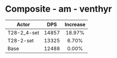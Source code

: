# Composite - am - venthyr
| Actor | DPS | Increase |
|---|:---:|:---:|
|T28-2_4-set|14857|18.97%|
|T28-2-set|13325|6.70%|
|Base|12488|0.00%|
